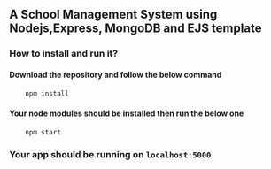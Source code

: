## A School Management System using Nodejs,Express, MongoDB and EJS template

### How to install and run it?

#### Download the repository and follow the below command

```sh
    npm install
```

#### Your node modules should be installed then run the below one

```sh
    npm start
```

### Your app should be running on `localhost:5000`

